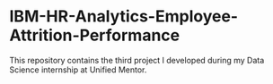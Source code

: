 # IBM-HR-Analytics-Employee-Attrition-Performance
This repository contains the third project I developed during my Data Science internship at Unified Mentor.
